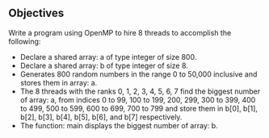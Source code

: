 ## Objectives

Write a program using OpenMP to hire 8 threads to accomplish the following:
- Declare a shared array: a of type integer of size 800.
- Declare a shared array: b of type integer of size 8.
- Generates 800 random numbers in the range 0 to 50,000 inclusive and stores them in array: a.
- The 8 threads with the ranks 0, 1, 2, 3, 4, 5, 6, 7 find the biggest number of array: a, from indices 0 to 99, 100 to 199, 200, 299, 300 to 399, 400 to 499, 500 to 599, 600 to 699,  700 to 799 and store them in b[0], b[1], b[2], b[3], b[4], b[5], b[6], and b[7] respectively.
- The function: main displays the biggest number of array: b.
